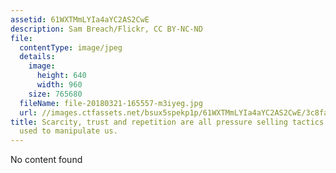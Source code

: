 ```yaml
---
assetid: 61WXTMmLYIa4aYC2AS2CwE
description: Sam Breach/Flickr, CC BY-NC-ND
file:
  contentType: image/jpeg
  details:
    image:
      height: 640
      width: 960
    size: 765680
  fileName: file-20180321-165557-m3iyeg.jpg
  url: //images.ctfassets.net/bsux5spekp1p/61WXTMmLYIa4aYC2AS2CwE/3c8fa4679d8251828cd1126e0cfbcc90/file-20180321-165557-m3iyeg.jpg
title: Scarcity, trust and repetition are all pressure selling tactics that can be
  used to manipulate us.
---
```

No content found